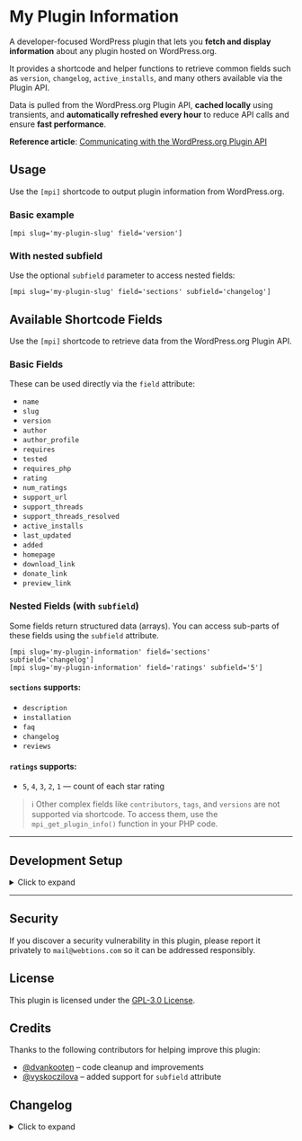 # My Plugin Information #

A developer-focused WordPress plugin that lets you **fetch and display information** about any plugin hosted on WordPress.org.

It provides a shortcode and helper functions to retrieve common fields such as `version`, `changelog`, `active_installs`, and many others available via the Plugin API.

Data is pulled from the WordPress.org Plugin API, **cached locally** using transients, and **automatically refreshed every hour** to reduce API calls and ensure **fast performance**.

**Reference article**: [Communicating with the WordPress.org Plugin API](https://code.tutsplus.com/communicating-with-the-wordpressorg-plugin-api--wp-33069t)


## Usage

Use the `[mpi]` shortcode to output plugin information from WordPress.org.

### Basic example

```
[mpi slug='my-plugin-slug' field='version']
```

### With nested subfield

Use the optional `subfield` parameter to access nested fields:

```
[mpi slug='my-plugin-slug' field='sections' subfield='changelog']
```

## Available Shortcode Fields

Use the `[mpi]` shortcode to retrieve data from the WordPress.org Plugin API.

### Basic Fields

These can be used directly via the `field` attribute:

- `name`
- `slug`
- `version`
- `author`
- `author_profile`
- `requires`
- `tested`
- `requires_php`
- `rating`
- `num_ratings`
- `support_url`
- `support_threads`
- `support_threads_resolved`
- `active_installs`
- `last_updated`
- `added`
- `homepage`
- `download_link`
- `donate_link`
- `preview_link`

### Nested Fields (with `subfield`)

Some fields return structured data (arrays). You can access sub-parts of these fields using the `subfield` attribute.

```text
[mpi slug='my-plugin-information' field='sections' subfield='changelog']
[mpi slug='my-plugin-information' field='ratings' subfield='5']
```

#### `sections` supports:
- `description`
- `installation`
- `faq`
- `changelog`
- `reviews`

#### `ratings` supports:
- `5`, `4`, `3`, `2`, `1` — count of each star rating


> ℹ️ Other complex fields like `contributors`, `tags`, and `versions` are not supported via shortcode.
> To access them, use the `mpi_get_plugin_info()` function in your PHP code.

---

## Development Setup

<details><summary>Click to expand</summary>

To contribute to the plugin and ensure your code follows coding standards:

1. Clone the repository:

    ```sh
    git clone https://github.com/webtions/my-plugin-information.git
    ```

2. Navigate to the plugin directory:

    ```sh
    cd my-plugin-information
    ```

3. Install PHP dependencies:

    ```sh
    composer install
    ```

### Development Commands

Check for coding standard issues:

```bash
composer standards:check
```

Automatically fix fixable code style issues:

```bash
composer standards:fix
```

Run static analysis:

```bash
composer analyze
```

> This plugin follows the official [WordPress Coding Standards](https://developer.wordpress.org/coding-standards/).

</details>

---

## Security

If you discover a security vulnerability in this plugin, please report it privately to `mail@webtions.com` so it can be addressed responsibly.

## License

This plugin is licensed under the [GPL-3.0 License](http://www.gnu.org/licenses/gpl-3.0.txt).

## Credits

Thanks to the following contributors for helping improve this plugin:

- [@dvankooten](https://github.com/dvankooten) – code cleanup and improvements
- [@vyskoczilova](https://github.com/vyskoczilova) – added support for `subfield` attribute

## Changelog

<details><summary>Click to expand</summary>

### 0.4.0 (2025-07-26)

- Added support for `subfield` attribute in the shortcode (thanks to [@vyskoczilova](https://profiles.wordpress.org/vyskoczilova/))
- Allows access to nested fields like `sections` and `ratings`
- Updated readme with full usage and development instructions
- Improved shortcode logic and fallback handling

### 0.3.0 (2015-06-24)

- Code cleanup and improvements (thanks to [@dvankooten](https://profiles.wordpress.org/dvankooten/))

### 0.1.0 (2013-09-30)

- Initial release

</details>
